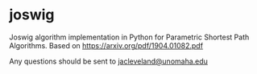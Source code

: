 # joswig
Joswig algorithm implementation in Python for Parametric Shortest Path Algorithms. Based on https://arxiv.org/pdf/1904.01082.pdf

Any questions should be sent to jacleveland@unomaha.edu
